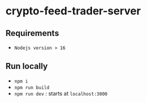 # crypto-feed-trader-server

## Requirements

- `Nodejs version > 16`

## Run locally

- `npm i`
- `npm run build`
- `npm run dev` : starts at `localhost:3000`
